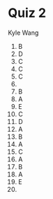 # Quiz 2

Kyle Wang

1. B
2. D
3. C
4. C
5. C
6. 
7. B
8. A
9. E
10. C
11. D
12. A
13. B
14. A
15. C
16. A
17. B
18. A
19. E
20. 